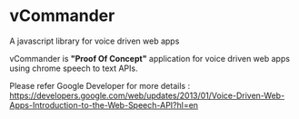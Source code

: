 # vCommander
A javascript library for voice driven web apps

vCommander is **"Proof Of Concept"** application for voice driven web apps using chrome speech to text APIs.

Please refer Google Developer for more details : https://developers.google.com/web/updates/2013/01/Voice-Driven-Web-Apps-Introduction-to-the-Web-Speech-API?hl=en 

